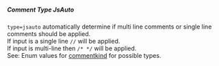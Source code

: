 ##### Comment Type JsAuto

`type=jsauto` automatically determine if multi line comments or single line comments should be applied.  
If input is a single line `//` will be applied.  
If input is multi-line then `/* */` will be applied.  
See: Enum values for [commentkind](/grunt-build-include/enums/enums.commentkind.html) for possible types.  